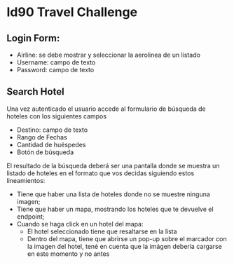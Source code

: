 # Id90 Travel Challenge

## Login Form:

- Airline: se debe mostrar y seleccionar la aerolinea de un listado
- Username: campo de texto
- Password: campo de texto

## Search Hotel

Una vez autenticado el usuario accede al formulario de búsqueda de hoteles con los siguientes campos

- Destino: campo de texto
- Rango de Fechas
- Cantidad de huéspedes
- Botón de búsqueda

El resultado de la búsqueda deberá ser una pantalla donde se muestra un listado de hoteles en el formato que vos decidas siguiendo estos lineamientos:

- Tiene que haber una lista de hoteles donde no se muestre ninguna imagen;
- Tiene que haber un mapa, mostrando los hoteles que te devuelve el endpoint;
- Cuando se haga click en un hotel del mapa:
  - El hotel seleccionado tiene que resaltarse en la lista
  - Dentro del mapa, tiene que abrirse un pop-up sobre el marcador con la imagen del hotel, tené en cuenta que la imágen debería cargarse en este momento y no antes
